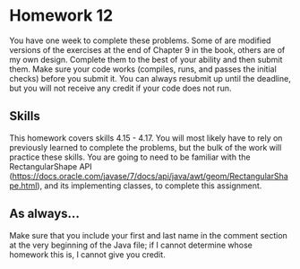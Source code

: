 # Homework 12

You have one week to complete these problems. Some of are modified versions of the exercises at the end of Chapter 9 in the book, others are of my own design. Complete them to the best of your ability and then submit them. Make sure your code works (compiles, runs, and passes the initial checks) before you submit it. You can always resubmit up until the deadline, but you will not receive any credit if your code does not run.

## Skills

This homework covers skills 4.15 - 4.17. You will most likely have to rely on previously learned to complete the problems, but the bulk of the work will practice these skills. You are going to need to be familiar with the RectangularShape API (https://docs.oracle.com/javase/7/docs/api/java/awt/geom/RectangularShape.html), and its implementing classes, to complete this assignment.

## As always...
Make sure that you include your first and last name in the comment section at the very beginning of the Java file; if I cannot determine whose homework this is, I cannot give you credit.
